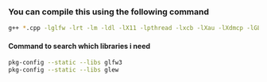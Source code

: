 ### You can compile this using the following command
```sh
g++ *.cpp -lglfw -lrt -lm -ldl -lX11 -lpthread -lxcb -lXau -lXdmcp -lGLEW -lEGL -lGL -lGLU -lOpenGL
```

#### Command to search which libraries i need
```sh
pkg-config --static --libs glfw3
pkg-config --static --libs glew
```
